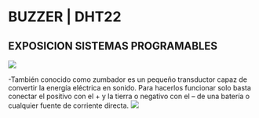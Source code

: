 # BUZZER | DHT22
## EXPOSICION SISTEMAS PROGRAMABLES
![](https://images.cooltext.com/5620370.png)


-También conocido como zumbador es un pequeño transductor capaz de convertir la energía eléctrica en sonido. Para hacerlos funcionar solo basta conectar el positivo con el + y la tierra o negativo con el – de una batería o cualquier fuente de corriente directa.
![](http://ceca.uaeh.edu.mx/informatica/oas_final/OA4/buzzer.png) 
